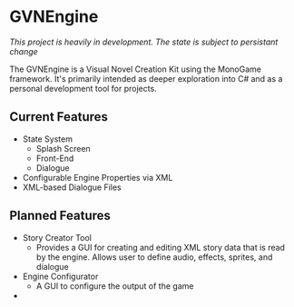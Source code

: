 # GVNEngine
*This project is heavily in development. The state is subject to persistant change*

The GVNEngine is a Visual Novel Creation Kit using the MonoGame framework. It's primarily intended as deeper exploration into C# and as a personal development tool for projects.

## Current Features
- State System
  - Splash Screen
  - Front-End
  - Dialogue
- Configurable Engine Properties via XML
- XML-based Dialogue Files

## Planned Features
- Story Creator Tool
  - Provides a GUI for creating and editing XML story data that is read by the engine. Allows user to define audio, effects, sprites, and dialogue
- Engine Configurator
  - A GUI to configure the output of the game
-
